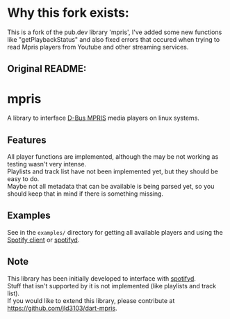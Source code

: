 # Why this fork exists:
This is a fork of the pub.dev library 'mpris', I've added some new functions like "getPlaybackStatus" and also fixed errors that occured when trying to read Mpris players from Youtube and other streaming services.

## Original README:
# mpris

A library to interface [D-Bus MPRIS](https://specifications.freedesktop.org/mpris-spec/latest/) media players on linux systems.

## Features

All player functions are implemented, although the may be not working as testing wasn't very intense.  
Playlists and track list have not been implemented yet, but they should be easy to do.  
Maybe not all metadata that can be available is being parsed yet, so you should keep that in mind if there is something
missing.

## Examples

See in the `examples/` directory for getting all available players and using
the [Spotify client](https://www.spotify.com/us/download/linux/) or [spotifyd](https://github.com/Spotifyd/spotifyd).

## Note

This library has been initially developed to interface with [spotifyd](https://github.com/Spotifyd/spotifyd).  
Stuff that isn't supported by it is not implemented (like playlists and track list).  
If you would like to extend this library, please contribute at https://github.com/jld3103/dart-mpris.
